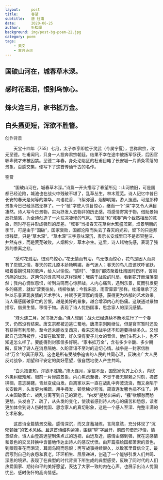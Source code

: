 ```yaml
---
layout:     post
title:      春望
subtitle:   唐 杜甫
date:       2020-06-25
author:     听松阁
background: img/post-bg-poem-22.jpg
category: poem
tags:
    - 美文
    - 古典诗词
---
```


## 国破山河在，城春草木深。

## 感时花溅泪，恨别鸟惊心。

## 烽火连三月，家书抵万金。

## 白头搔更短，浑欲不胜簪。





创作背景



　　天宝十四年（755）七月，太子李亨即位于灵武（今属宁夏），世称肃宗，改元至德。杜甫闻讯，只身一人投奔肃宗朝廷，结果不幸在途中被叛军俘获，后因官职卑微才未被囚禁。至德二年春，身处沦陷区的杜甫目睹了长安城一片萧条零落的景象，百感交集，便写下了这首传诵千古的名作。





鉴赏



　　“国破山河在，城春草木深。”诗篇一开头描写了春望所见：山河依旧，可是国都已经沦陷，城池也在战火中残破不堪了，乱草丛生，林木荒芜。诗人记忆中昔日长安的春天是何等的繁华，鸟语花香，飞絮弥漫，烟柳明媚，游人迤逦，可是那种景象今日已经荡然无存了。一个“破”字使人怵目惊心，继而一个“深”字又令人满目凄然。诗人写今日景物，实为抒发人去物非的历史感，将感情寄寓于物，借助景物反托情感，为全诗创造了一片荒凉凄惨的气氛。“国破”和“城春”两个截然相反的意象，同时存在并形成强烈的反差。“城春”当指春天花草树木繁盛茂密，烟景明丽的季节，可是由于“国破”，国家衰败，国都沦陷而失去了春天的光彩，留下的只是颓垣残壁，只是“草木深”。“草木深”三字意味深沉，表示长安城里已不是市容整洁、井然有序，而是荒芜破败，人烟稀少，草木杂生。这里，诗人睹物伤感，表现了强烈的黍离之悲。



　　“感时花溅泪，恨别鸟惊心。”花无情而有泪，鸟无恨而惊心，花鸟是因人而具有了怨恨之情。春天的花儿原本娇艳明媚，香气迷人；春天的鸟儿应该欢呼雀跃，唱着委婉悦耳的歌声，给人以愉悦。“感时”、“恨别”都浓聚着杜甫因时伤怀，苦闷沉痛的忧愁。这两句的含意可以这样理解：我感于战败的时局，看到花开而泪落潸然；我内心惆怅怨恨，听到鸟鸣而心惊胆战。人内心痛苦，遇到乐景，反而引发更多的痛苦，就如“营我往矣，杨柳依依；今我来思，雨雪霏霏”那样。杜甫继承了这种以乐景表现哀情的艺术手法，并赋予更深厚的情感，获得更为浓郁的艺术效果。诗人痛感国破家亡的苦恨，越是美好的景象，越会增添内心的伤痛。这联通过景物描写，借景生情，移情于物。表现了诗人忧伤国事，思念家人的深沉感情。



　　“烽火连三月，家书抵万金。”诗人想到：战火已经连续不断地进行了一个春天，仍然没有结束。唐玄宗都被迫逃亡蜀地，唐肃宗刚刚继位，但是官军暂时还没有获得有利形势，至今还未能收复西京，看来这场战争还不知道要持续多久。又想起自己流落被俘，扣留在敌军营，好久没有妻子儿女的音信，他们生死未卜，也不知道怎么样了。要能得到封家信多好啊。“家书抵万金”，含有多少辛酸、多少期盼，反映了诗人在消息隔绝、久盼音讯不至时的迫切心情。战争是一封家信胜过“万金”的真正原因，这也是所有受战争追害的人民的共同心理，反映出广大人民反对战争，期望和平安定的美好愿望，很自然地使人产生共鸣。



　　“白头搔更短，浑欲不胜簪。”烽火连月，家信不至，国愁家忧齐上心头，内忧外患纠缠难解。眼前一片惨戚景象，内心焦虑至极，不觉于极无聊赖之时刻，搔首徘徊，意志踌躇，青丝变成白发。自离家以来一直在战乱中奔波流浪，而又身陷于长安数月，头发更为稀疏，用手搔发，顿觉稀少短浅，简直连发簪也插不住了。诗人由国破家亡、战乱分离写到自己的衰老。 “白发”是愁出来的，“搔”欲解愁而愁更愁。头发白了、疏了，从头发的变化，使读者感到诗人内心的痛苦和愁怨，读者更加体会到诗人伤时忧国、思念家人的真切形象，这是一个感人至深、完整丰满的艺术形象。



　　这首诗全篇情景交融，感情深沉，而又含蓄凝练，言简意赅，充分体现了“沉郁顿挫”的艺术风格。且这首诗结构紧凑，围绕“望”字展开，前四句借景抒情，情景结合。诗人由登高远望到焦点式的透视，由远及近，感情由弱到强，就在这感情和景色的交叉转换中含蓄地传达出诗人的感叹忧愤。由开篇描绘国都萧索的景色，到眼观春花而泪流，耳闻鸟鸣而怨恨；再写战事持续很久，以致家里音信全无，最后写到自己的哀怨和衰老，环环相生、层层递进，创造了一个能够引发人们共鸣、深思的境界。表现了在典型的时代背景下所生成的典型感受，反映了同时代的人们热爱国家、期待和平的美好愿望，表达了大家一致的内在心声。也展示出诗人忧国忧民、感时伤怀的高尚情感。
